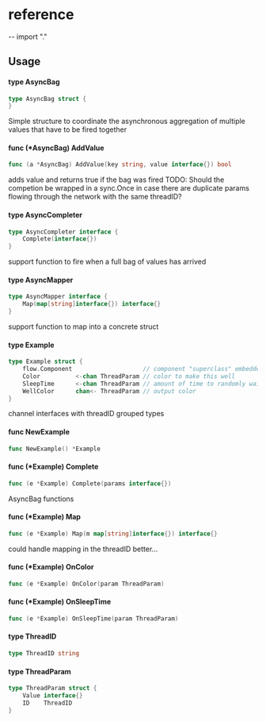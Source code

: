 # reference
--
    import "."


## Usage

#### type AsyncBag

```go
type AsyncBag struct {
}
```

Simple structure to coordinate the asynchronous aggregation of multiple values
that have to be fired together

#### func (*AsyncBag) AddValue

```go
func (a *AsyncBag) AddValue(key string, value interface{}) bool
```
adds value and returns true if the bag was fired TODO: Should the competion be
wrapped in a sync.Once in case there are duplicate params flowing through the
network with the same threadID?

#### type AsyncCompleter

```go
type AsyncCompleter interface {
	Complete(interface{})
}
```

support function to fire when a full bag of values has arrived

#### type AsyncMapper

```go
type AsyncMapper interface {
	Map(map[string]interface{}) interface{}
}
```

support function to map into a concrete struct

#### type Example

```go
type Example struct {
	flow.Component                    // component "superclass" embedded
	Color          <-chan ThreadParam // color to make this well
	SleepTime      <-chan ThreadParam // amount of time to randomly wait
	WellColor      chan<- ThreadParam // output color
}
```

channel interfaces with threadID grouped types

#### func  NewExample

```go
func NewExample() *Example
```

#### func (*Example) Complete

```go
func (e *Example) Complete(params interface{})
```
AsyncBag functions

#### func (*Example) Map

```go
func (e *Example) Map(m map[string]interface{}) interface{}
```
could handle mapping in the threadID better...

#### func (*Example) OnColor

```go
func (e *Example) OnColor(param ThreadParam)
```

#### func (*Example) OnSleepTime

```go
func (e *Example) OnSleepTime(param ThreadParam)
```

#### type ThreadID

```go
type ThreadID string
```


#### type ThreadParam

```go
type ThreadParam struct {
	Value interface{}
	ID    ThreadID
}
```
